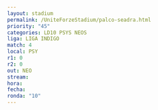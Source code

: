 ```yaml
---
layout: stadium
permalink: /UniteForzeStadium/palco-seadra.html
priority: "45"
categories: LD10 PSYS NEOS
liga: LIGA INDIGO
match: 4
local: PSY
r1: 0
r2: 0
out: NEO
stream: 
hora: 
fecha: 
ronda: "10"
---
```

